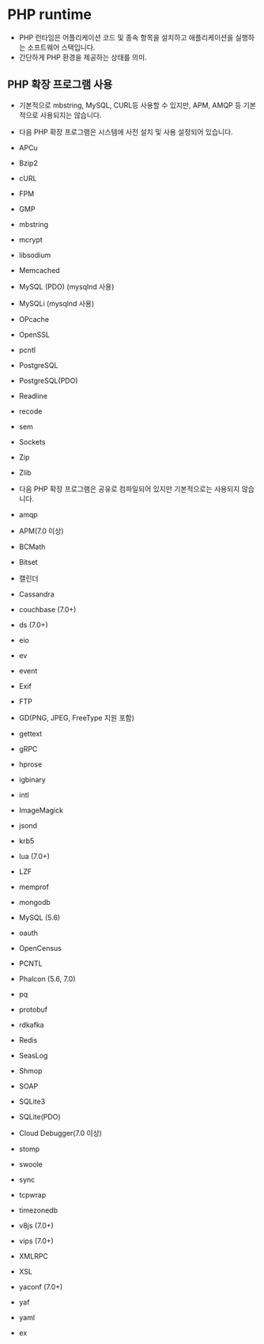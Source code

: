 # PHP runtime

- PHP 런타임은 어플리케이션 코드 및 종속 항목을 설치하고 애플리케이션을 실행하는 소프트웨어 스택입니다.
- 간단하게 PHP 환경을 제공하는 상태를 의미.

## PHP 확장 프로그램 사용
- 기본적으로 mbstring, MySQL, CURL등 사용할 수 있지만, APM, AMQP 등 기본적으로 사용되지는 않습니다.


- 다음 PHP 확장 프로그램은 시스템에 사전 설치 및 사용 설정되어 있습니다.

- APCu
- Bzip2
- cURL
- FPM
- GMP
- mbstring
- mcrypt
- libsodium
- Memcached
- MySQL (PDO) (mysqlnd 사용)
- MySQLi (mysqlnd 사용)
- OPcache
- OpenSSL
- pcntl
- PostgreSQL
- PostgreSQL(PDO)
- Readline
- recode
- sem
- Sockets
- Zip
- Zlib

- 다음 PHP 확장 프로그램은 공유로 컴파일되어 있지만 기본적으로는 사용되지 않습니다.

- amqp
- APM(7.0 이상)
- BCMath
- Bitset
- 캘린더
- Cassandra
- couchbase (7.0+)
- ds (7.0+)
- eio
- ev
- event
- Exif
- FTP
- GD(PNG, JPEG, FreeType 지원 포함)
- gettext
- gRPC
- hprose
- igbinary
- intl
- ImageMagick
- jsond
- krb5
- lua (7.0+)
- LZF
- memprof
- mongodb
- MySQL (5.6)
- oauth
- OpenCensus
- PCNTL
- Phalcon (5.6, 7.0)
- pq
- protobuf
- rdkafka
- Redis
- SeasLog
- Shmop
- SOAP
- SQLite3
- SQLite(PDO)
- Cloud Debugger(7.0 이상)
- stomp
- swoole
- sync
- tcpwrap
- timezonedb
- v8js (7.0+)
- vips (7.0+)
- XMLRPC
- XSL
- yaconf (7.0+)
- yaf
- yaml

- ex